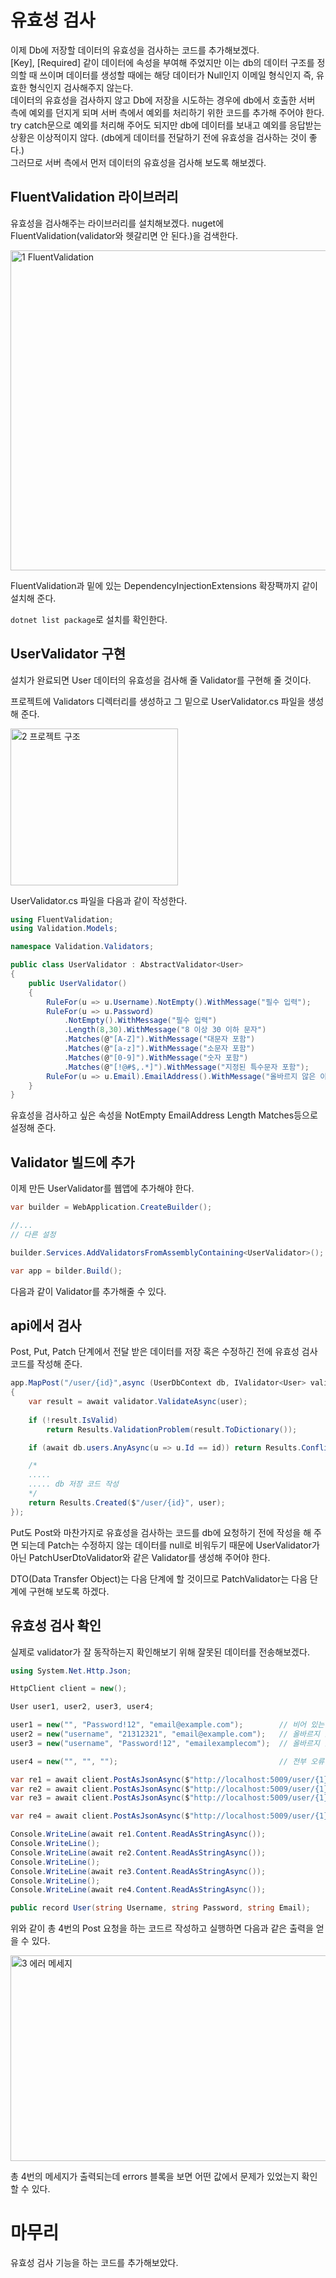 # 유효성 검사

이제 Db에 저장할 데이터의 유효성을 검사하는 코드를 추가해보겠다.  
[Key], [Required] 같이 데이터에 속성을 부여해 주었지만 이는 db의 데이터 구조를 정의할 때 쓰이며 데이터를 생성할 때에는 해당 데이터가 Null인지 이메일 형식인지 즉, 유효한 형식인지 검사해주지 않는다.  
데이터의 유효성을 검사하지 않고 Db에 저장을 시도하는 경우에 db에서 호출한 서버 측에 예외를 던지게 되며 서버 측에서 예외를 처리하기 위한 코드를 추가해 주어야 한다.  
try catch문으로 예외를 처리해 주어도 되지만 db에 데이터를 보내고 예외를 응답받는 상황은 이상적이지 않다. (db에게 데이터를 전달하기 전에 유효성을 검사하는 것이 좋다.)  
그러므로 서버 측에서 먼저 데이터의 유효성을 검사해 보도록 해보겠다.

## FluentValidation 라이브러리
유효성을 검사해주는 라이브러리를 설치해보겠다. nuget에 FluentValidation(validator와 헷갈리면 안 된다.)을 검색한다.

<img width="1180" height="512" alt="1  FluentValidation" src="https://github.com/user-attachments/assets/030f3afa-0829-4d74-80ee-041d6c64e60b" />

FluentValidation과 밑에 있는 DependencyInjectionExtensions 확장팩까지 같이 설치해 준다.

```dotnet list package```로 설치를 확인한다.

## UserValidator 구현
설치가 완료되면 User 데이터의 유효성을 검사해 줄 Validator를 구현해 줄 것이다.

프로젝트에 Validators 디렉터리를 생성하고 그 밑으로 UserValidator.cs 파일을 생성해 준다.

<img width="268" height="251" alt="2  프로젝트 구조" src="https://github.com/user-attachments/assets/ab889105-570b-4ce1-97c7-b5d0f23e124c" />

UserValidator.cs 파일을 다음과 같이 작성한다.

```C#
using FluentValidation;
using Validation.Models;

namespace Validation.Validators;

public class UserValidator : AbstractValidator<User>
{
    public UserValidator()
    {
        RuleFor(u => u.Username).NotEmpty().WithMessage("필수 입력");
        RuleFor(u => u.Password)
            .NotEmpty().WithMessage("필수 입력")
            .Length(8,30).WithMessage("8 이상 30 이하 문자")
            .Matches(@"[A-Z]").WithMessage("대문자 포함")
            .Matches(@"[a-z]").WithMessage("소문자 포함")
            .Matches(@"[0-9]").WithMessage("숫자 포함")
            .Matches(@"[!@#$,.*]").WithMessage("지정된 특수문자 포함");
        RuleFor(u => u.Email).EmailAddress().WithMessage("올바르지 않은 이메일 형식");
    }
}
```

유효성을 검사하고 싶은 속성을 NotEmpty EmailAddress Length Matches등으로 설정해 준다.

## Validator 빌드에 추가

이제 만든 UserValidator를 웹앱에 추가해야 한다.

```C#
var builder = WebApplication.CreateBuilder();

//...
// 다른 설정

builder.Services.AddValidatorsFromAssemblyContaining<UserValidator>();

var app = bilder.Build();
```

다음과 같이 Validator를 추가해줄 수 있다.

## api에서 검사

Post, Put, Patch 단계에서 전달 받은 데이터를 저장 혹은 수정하긴 전에 유효성 검사 코드를 작성해 준다.

```C#
app.MapPost("/user/{id}",async (UserDbContext db, IValidator<User> validator, User user, int id) =>
{
    var result = await validator.ValidateAsync(user);                           // 유효성 검사
    
    if (!result.IsValid)
        return Results.ValidationProblem(result.ToDictionary());                // 유효성에 문제가 있으면 메세지와 함께 반환

    if (await db.users.AnyAsync(u => u.Id == id)) return Results.Conflict();    // id 존재 확인

    /*
    .....
    ..... db 저장 코드 작성
    */
    return Results.Created($"/user/{id}", user);                                // 정상 작동
});
```

Put도 Post와 마찬가지로 유효성을 검사하는 코드를 db에 요청하기 전에 작성을 해 주면 되는데 Patch는 수정하지 않는 데이터를 null로 비워두기 때문에 UserValidator가 아닌 PatchUserDtoValidator와 같은 Validator를 생성해 주어야 한다.

DTO(Data Transfer Object)는 다음 단계에 할 것이므로 PatchValidator는 다음 단계에 구현해 보도록 하겠다.

## 유효성 검사 확인

실제로 validator가 잘 동작하는지 확인해보기 위해 잘못된 데이터를 전송해보겠다.

```C#
using System.Net.Http.Json;

HttpClient client = new();

User user1, user2, user3, user4;

user1 = new("", "Password!12", "email@example.com");        // 비어 있는 이름
user2 = new("username", "21312321", "email@example.com");   // 올바르지 않은 패스워드
user3 = new("username", "Password!12", "emailexamplecom");  // 올바르지 않은 이메일 형식

user4 = new("", "", "");                                    // 전부 오류

var re1 = await client.PostAsJsonAsync($"http://localhost:5009/user/{1}", user1);
var re2 = await client.PostAsJsonAsync($"http://localhost:5009/user/{1}", user2);
var re3 = await client.PostAsJsonAsync($"http://localhost:5009/user/{1}", user3);

var re4 = await client.PostAsJsonAsync($"http://localhost:5009/user/{1}", user4);

Console.WriteLine(await re1.Content.ReadAsStringAsync());
Console.WriteLine();
Console.WriteLine(await re2.Content.ReadAsStringAsync());
Console.WriteLine();
Console.WriteLine(await re3.Content.ReadAsStringAsync());
Console.WriteLine();
Console.WriteLine(await re4.Content.ReadAsStringAsync());

public record User(string Username, string Password, string Email);
```

위와 같이 총 4번의 Post 요청을 하는 코드르 작성하고 실행하면 다음과 같은 출력을 얻을 수 있다.

<img width="1505" height="329" alt="3  에러 메세지" src="https://github.com/user-attachments/assets/b271ec68-0c0f-4bde-928d-1a86089e1b44" />

총 4번의 메세지가 출력되는데 errors 블록을 보면 어떤 값에서 문제가 있었는지 확인할 수 있다.

# 마무리

유효성 검사 기능을 하는 코드를 추가해보았다.
